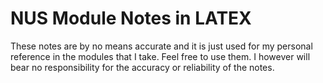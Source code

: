 # NUS Module Notes in LATEX

These notes are by no means accurate and it is just used for my personal reference in the modules that I take. Feel free to use them. I however will bear no responsibility for the accuracy or reliability of the notes.
